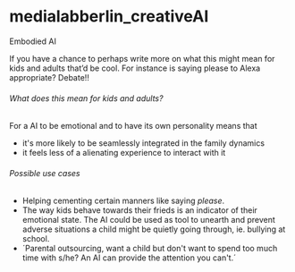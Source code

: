 # medialabberlin_creativeAI
Embodied AI

If you have a chance to perhaps write more on what this might mean for kids and adults that’d be cool. 
For instance is saying please to Alexa appropriate? Debate!!

###### What does this mean for kids and adults?

For a AI to be emotional and to have its own personality means that
* it's more likely to be seamlessly integrated in the family dynamics
* it feels less of a alienating experience to interact with it


###### Possible use cases

* Helping cementing certain manners like saying *please*.
* The way kids behave towards their frieds is an indicator of their emotional state. The AI could be used as tool to unearth and prevent adverse situations a child might be quietly going through, ie. bullying at school.
* ´Parental outsourcing, want a child but don't want to spend too much time with s/he? An AI can provide the attention you can't.´
